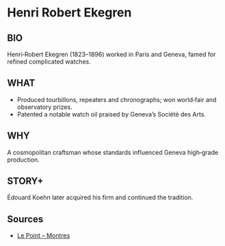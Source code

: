 ---
---
# Henri Robert Ekegren

## BIO
Henri‑Robert Ekegren (1823–1896) worked in Paris and Geneva, famed for refined complicated watches.

## WHAT
- Produced tourbillons, repeaters and chronographs; won world‑fair and observatory prizes.
- Patented a notable watch oil praised by Geneva’s Société des Arts.

## WHY
A cosmopolitan craftsman whose standards influenced Geneva high‑grade production.

## STORY+
Édouard Koehn later acquired his firm and continued the tradition.

## Sources

- [Le Point – Montres](https://www.lepoint.fr/montres/henri-robert-ekegren-03-12-2012-2018111_2648.php)
